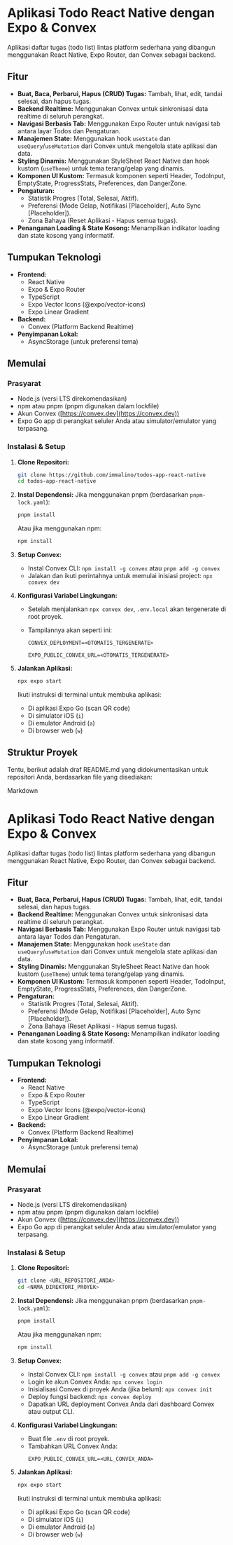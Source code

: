 # Aplikasi Todo React Native dengan Expo & Convex

Aplikasi daftar tugas (todo list) lintas platform sederhana yang dibangun menggunakan React Native, Expo Router, dan Convex sebagai backend.

## Fitur

- **Buat, Baca, Perbarui, Hapus (CRUD) Tugas:** Tambah, lihat, edit, tandai selesai, dan hapus tugas.
- **Backend Realtime:** Menggunakan Convex untuk sinkronisasi data realtime di seluruh perangkat.
- **Navigasi Berbasis Tab:** Menggunakan Expo Router untuk navigasi tab antara layar Todos dan Pengaturan.
- **Manajemen State:** Menggunakan hook `useState` dan `useQuery`/`useMutation` dari Convex untuk mengelola state aplikasi dan data.
- **Styling Dinamis:** Menggunakan StyleSheet React Native dan hook kustom (`useTheme`) untuk tema terang/gelap yang dinamis.
- **Komponen UI Kustom:** Termasuk komponen seperti Header, TodoInput, EmptyState, ProgressStats, Preferences, dan DangerZone.
- **Pengaturan:**
  - Statistik Progres (Total, Selesai, Aktif).
  - Preferensi (Mode Gelap, Notifikasi [Placeholder], Auto Sync [Placeholder]).
  - Zona Bahaya (Reset Aplikasi - Hapus semua tugas).
- **Penanganan Loading & State Kosong:** Menampilkan indikator loading dan state kosong yang informatif.

## Tumpukan Teknologi

- **Frontend:**
  - React Native
  - Expo & Expo Router
  - TypeScript
  - Expo Vector Icons (@expo/vector-icons)
  - Expo Linear Gradient
- **Backend:**
  - Convex (Platform Backend Realtime)
- **Penyimpanan Lokal:**
  - AsyncStorage (untuk preferensi tema)

## Memulai

### Prasyarat

- Node.js (versi LTS direkomendasikan)
- npm atau pnpm (pnpm digunakan dalam lockfile)
- Akun Convex ([https://convex.dev](https://convex.dev))
- Expo Go app di perangkat seluler Anda atau simulator/emulator yang terpasang.

### Instalasi & Setup

1.  **Clone Repositori:**

    ```bash
    git clone https://github.com/immalino/todos-app-react-native
    cd todos-app-react-native
    ```

2.  **Instal Dependensi:**
    Jika menggunakan pnpm (berdasarkan `pnpm-lock.yaml`):

    ```bash
    pnpm install
    ```

    Atau jika menggunakan npm:

    ```bash
    npm install
    ```

3.  **Setup Convex:**
    - Instal Convex CLI: `npm install -g convex` atau `pnpm add -g convex`
    - Jalakan dan ikuti perintahnya untuk memulai inisiasi project: `npx convex dev`

4.  **Konfigurasi Variabel Lingkungan:**
    - Setelah menjalankan `npx convex dev`, `.env.local` akan tergenerate di root proyek.
    - Tampilannya akan seperti ini:

      ```env
      CONVEX_DEPLOYMENT=<OTOMATIS_TERGENERATE>

      EXPO_PUBLIC_CONVEX_URL=<OTOMATIS_TERGENERATE>
      ```

5.  **Jalankan Aplikasi:**

    ```bash
    npx expo start
    ```

    Ikuti instruksi di terminal untuk membuka aplikasi:
    - Di aplikasi Expo Go (scan QR code)
    - Di simulator iOS (`i`)
    - Di emulator Android (`a`)
    - Di browser web (`w`)

## Struktur Proyek

Tentu, berikut adalah draf README.md yang didokumentasikan untuk repositori Anda, berdasarkan file yang disediakan:

Markdown

# Aplikasi Todo React Native dengan Expo & Convex

Aplikasi daftar tugas (todo list) lintas platform sederhana yang dibangun menggunakan React Native, Expo Router, dan Convex sebagai backend.

## Fitur

- **Buat, Baca, Perbarui, Hapus (CRUD) Tugas:** Tambah, lihat, edit, tandai selesai, dan hapus tugas.
- **Backend Realtime:** Menggunakan Convex untuk sinkronisasi data realtime di seluruh perangkat.
- **Navigasi Berbasis Tab:** Menggunakan Expo Router untuk navigasi tab antara layar Todos dan Pengaturan.
- **Manajemen State:** Menggunakan hook `useState` dan `useQuery`/`useMutation` dari Convex untuk mengelola state aplikasi dan data.
- **Styling Dinamis:** Menggunakan StyleSheet React Native dan hook kustom (`useTheme`) untuk tema terang/gelap yang dinamis.
- **Komponen UI Kustom:** Termasuk komponen seperti Header, TodoInput, EmptyState, ProgressStats, Preferences, dan DangerZone.
- **Pengaturan:**
  - Statistik Progres (Total, Selesai, Aktif).
  - Preferensi (Mode Gelap, Notifikasi [Placeholder], Auto Sync [Placeholder]).
  - Zona Bahaya (Reset Aplikasi - Hapus semua tugas).
- **Penanganan Loading & State Kosong:** Menampilkan indikator loading dan state kosong yang informatif.

## Tumpukan Teknologi

- **Frontend:**
  - React Native
  - Expo & Expo Router
  - TypeScript
  - Expo Vector Icons (@expo/vector-icons)
  - Expo Linear Gradient
- **Backend:**
  - Convex (Platform Backend Realtime)
- **Penyimpanan Lokal:**
  - AsyncStorage (untuk preferensi tema)

## Memulai

### Prasyarat

- Node.js (versi LTS direkomendasikan)
- npm atau pnpm (pnpm digunakan dalam lockfile)
- Akun Convex ([https://convex.dev](https://convex.dev))
- Expo Go app di perangkat seluler Anda atau simulator/emulator yang terpasang.

### Instalasi & Setup

1.  **Clone Repositori:**

    ```bash
    git clone <URL_REPOSITORI_ANDA>
    cd <NAMA_DIREKTORI_PROYEK>
    ```

2.  **Instal Dependensi:**
    Jika menggunakan pnpm (berdasarkan `pnpm-lock.yaml`):

    ```bash
    pnpm install
    ```

    Atau jika menggunakan npm:

    ```bash
    npm install
    ```

3.  **Setup Convex:**
    - Instal Convex CLI: `npm install -g convex` atau `pnpm add -g convex`
    - Login ke akun Convex Anda: `npx convex login`
    - Inisialisasi Convex di proyek Anda (jika belum): `npx convex init`
    - Deploy fungsi backend: `npx convex deploy`
    - Dapatkan URL deployment Convex Anda dari dashboard Convex atau output CLI.

4.  **Konfigurasi Variabel Lingkungan:**
    - Buat file `.env` di root proyek.
    - Tambahkan URL Convex Anda:
      ```env
      EXPO_PUBLIC_CONVEX_URL=<URL_CONVEX_ANDA>
      ```

5.  **Jalankan Aplikasi:**

    ```bash
    npx expo start
    ```

    Ikuti instruksi di terminal untuk membuka aplikasi:
    - Di aplikasi Expo Go (scan QR code)
    - Di simulator iOS (`i`)
    - Di emulator Android (`a`)
    - Di browser web (`w`)
